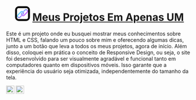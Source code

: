 <h1 align="center">
   <img src="/Assets/link.jfif" alt="Ícone de link" width="30" style="border: 5px solid black; border-radius: 10px;">
    <a href="https://guh7004.github.io/NewProject/" target="_blank">Meus Projetos Em Apenas UM</a>
</h1>
<p>Este é um projeto onde eu busquei mostrar meus conhecimentos sobre HTML e CSS, falando um pouco sobre mim e oferecendo algumas dicas, junto a um botão que leva a todos os meus projetos, agora de início. Além disso, coloquei em prática o conceito de Responsive Design, ou seja, o site foi desenvolvido para ser visualmente agradável e funcional tanto em computadores quanto em dispositivos móveis. Isso garante que a experiência do usuário seja otimizada, independentemente do tamanho da tela.</p>

<img src="https://cdn.jsdelivr.net/gh/devicons/devicon/icons/html5/html5-original.svg" width="22px" height="22px"/> <img src="https://cdn.jsdelivr.net/gh/devicons/devicon/icons/css3/css3-original.svg" width="22px" height="22px"/>

